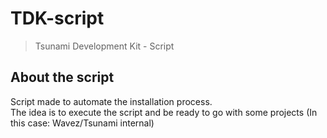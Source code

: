 # TDK-script
> Tsunami Development Kit - Script

## About the script
Script made to automate the installation process. <br>
The idea is to execute the script and be ready to go with some projects (In this case: Wavez/Tsunami internal)
